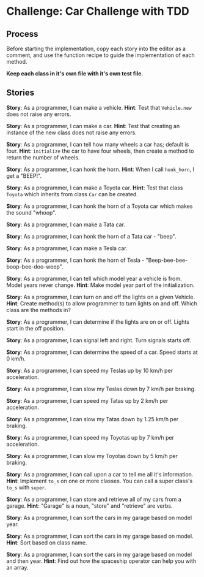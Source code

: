 # Challenge: Car Challenge with TDD

## Process

Before starting the implementation, copy each story into the editor as a comment, and use the function recipe to guide the implementation of each method.


**Keep each class in it's own file with it's own test file.**

## Stories

**Story**:	As a programmer, I can make a vehicle.
**Hint**:	Test that `Vehicle.new` does not raise any errors.

**Story**:	As a programmer, I can make a car.
**Hint**:	Test that creating an instance of the new class does not raise any errors.

**Story**:	As a programmer, I can tell how many wheels a car has; default is four.
**Hint**:	`initialize` the car to have four wheels, then create a method to return the number of wheels.

**Story**:	As a programmer, I can honk the horn.
**Hint**:	When I call `honk_horn`, I get a "BEEP!".

**Story**:	As a programmer, I can make a Toyota car.
**Hint**:	Test that class `Toyota` which inherits from class `Car` can be created.

**Story**:	As a programmer, I can honk the horn of a Toyota car which makes the sound "whoop".

**Story**:	As a programmer, I can make a Tata car.

**Story**:	As a programmer, I can honk the horn of a Tata car - "beep".

**Story**:	As a programmer, I can make a Tesla car.

**Story**:	As a programmer, I can honk the horn of Tesla - "Beep-bee-bee-boop-bee-doo-weep".

**Story**:	As a programmer, I can tell which model year a vehicle is from. Model years never change.
**Hint**:	Make model year part of the initialization.

**Story**:	As a programmer, I can turn on and off the lights on a given Vehicle.
**Hint**:	Create method(s) to allow programmer to turn lights on and off. Which class are the methods in?

**Story**:	As a programmer, I can determine if the lights are on or off. Lights start in the off position.

**Story**:  As a programmer, I can signal left and right. Turn signals starts off.

**Story**:	As a programmer, I can determine the speed of a car. Speed starts at 0 km/h.

**Story**:	As a programmer, I can speed my Teslas up by 10 km/h per acceleration.

**Story**:	As a programmer, I can slow my Teslas down by 7 km/h per braking.

**Story**:	As a programmer, I can speed my Tatas up by 2 km/h per acceleration.

**Story**:	As a programmer, I can slow my Tatas down by 1.25 km/h per braking.

**Story**:	As a programmer, I can speed my Toyotas up by 7 km/h per acceleration.

**Story**:	As a programmer, I can slow my Toyotas down by 5 km/h per braking.

**Story**:  As a programmer, I can call upon a car to tell me all it's information.
**Hint**:   Implement `to_s` on one or more classes. You can call a super class's `to_s` with `super`.

**Story**:  As a programmer, I can store and retrieve all of my cars from a garage.
**Hint**:   "Garage" is a noun, "store" and "retrieve" are verbs.

**Story**:	As a programmer, I can sort the cars in my garage based on model year.

**Story**:	As a programmer, I can sort the cars in my garage based on model.
**Hint**:	Sort based on class name.

**Story**:	As a programmer, I can sort the cars in my garage based on model and then year.
**Hint**:   Find out how the spaceship operator can help you with an array.
